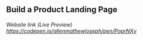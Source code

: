 ##  Build a Product Landing Page
###### Website link (Live Preview) https://codepen.io/allenmathewjoseph/pen/PoprNXy
